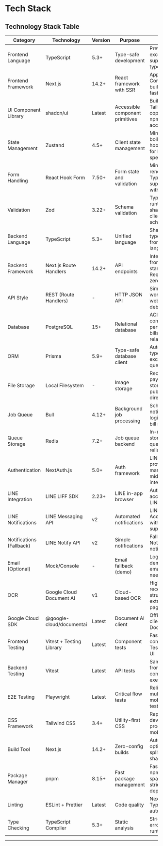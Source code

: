 # Tech Stack

## Technology Stack Table

| Category | Technology | Version | Purpose | Rationale |
|----------|-----------|---------|---------|-----------|
| Frontend Language | TypeScript | 5.3+ | Type-safe development | Prevents bugs, excellent IDE support, shared types across stack |
| Frontend Framework | Next.js | 14.2+ | React framework with SSR | App Router, Server Components, built-in API routes, fast dev server |
| UI Component Library | shadcn/ui | Latest | Accessible component primitives | Built on Radix UI, Tailwind-based, copy-paste (no npm bloat), accessible |
| State Management | Zustand | 4.5+ | Client state management | Minimal boilerplate, React hooks API, perfect for hackathon speed |
| Form Handling | React Hook Form | 7.50+ | Form state and validation | Minimal re-renders, TypeScript support, integrates with Zod |
| Validation | Zod | 3.22+ | Schema validation | Type inference, runtime validation, shared client/server schemas |
| Backend Language | TypeScript | 5.3+ | Unified language | Share types/utilities with frontend, single language for team |
| Backend Framework | Next.js Route Handlers | 14.2+ | API endpoints | Integrated with frontend, Web standard Request/Response, zero config |
| API Style | REST (Route Handlers) | - | HTTP JSON API | Simple, standard, works with LINE webhooks, easy to debug |
| Database | PostgreSQL | 15+ | Relational database | ACID guarantees, complex queries, perfect for bills/tasks relationships |
| ORM | Prisma | 5.9+ | Type-safe database client | Auto-generated types, migrations, excellent DX, query optimization |
| File Storage | Local Filesystem | - | Image storage | Receipt images, payment slips stored in public/uploads/ directory |
| Job Queue | Bull | 4.12+ | Background job processing | Scheduled notifications, retry logic, cron jobs for bill reminders |
| Queue Storage | Redis | 7.2+ | Job queue backend | In-memory data store for Bull queues, fast and reliable |
| Authentication | NextAuth.js | 5.0+ | Auth framework | LINE OAuth provider, session management, middleware integration |
| LINE Integration | LINE LIFF SDK | 2.23+ | LINE in-app browser | Auth, profile access, seamless LINE experience |
| LINE Notifications | LINE Messaging API | v2 | Automated notifications | LINE Official Account messages with rich content support |
| Notifications (Fallback) | LINE Notify API | v2 | Simple notifications | Fallback for LINE Notify personal notifications |
| Email (Optional) | Mock/Console | - | Email fallback (demo) | Log to console for demo, no actual email sending needed |
| OCR | Google Cloud Document AI | v1 | Cloud-based OCR | High accuracy receipt parsing, structured data extraction, 1000 pages/month free |
| Google Cloud SDK | @google-cloud/documentai | Latest | Document AI client | Official Node.js client for Document AI API |
| Frontend Testing | Vitest + Testing Library | Latest | Component tests | Fast, Jest-compatible, React Testing Library for UI |
| Backend Testing | Vitest | Latest | API tests | Same runner as frontend, shared config, fast execution |
| E2E Testing | Playwright | Latest | Critical flow tests | Reliable, fast, multi-browser, mobile viewport testing |
| CSS Framework | Tailwind CSS | 3.4+ | Utility-first CSS | Rapid development, small production bundle, mobile-first |
| Build Tool | Next.js | 14.2+ | Zero-config builds | Automatic optimization, code splitting, tree shaking |
| Package Manager | pnpm | 8.15+ | Fast package management | Faster than npm/yarn, disk space efficient, strict dependencies |
| Linting | ESLint + Prettier | Latest | Code quality | Next.js config, TypeScript rules, auto-formatting |
| Type Checking | TypeScript Compiler | 5.3+ | Static analysis | Strict mode, catch errors before runtime |

---
